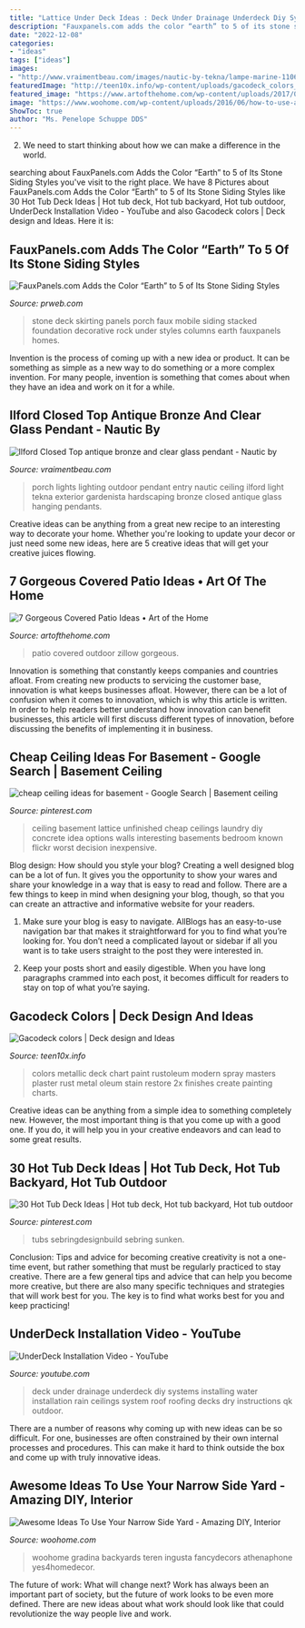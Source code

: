 ```yaml
---
title: "Lattice Under Deck Ideas : Deck Under Drainage Underdeck Diy Systems Installing Water Installation Rain Ceilings System Roof Roofing Decks Dry Instructions Qk Outdoor"
description: "Fauxpanels.com adds the color “earth” to 5 of its stone siding styles"
date: "2022-12-08"
categories:
- "ideas"
tags: ["ideas"]
images:
- "http://www.vraimentbeau.com/images/nautic-by-tekna/lampe-marine-11060142-1R.jpg"
featuredImage: "http://teen10x.info/wp-content/uploads/gacodeck_colors_1920_668_925.png"
featured_image: "https://www.artofthehome.com/wp-content/uploads/2017/04/02-Outdoor-Covered-Patio-Ideas.jpg"
image: "https://www.woohome.com/wp-content/uploads/2016/06/how-to-use-a-narrow-side-yard-woohome-8_3.jpg"
ShowToc: true
author: "Ms. Penelope Schuppe DDS"
---
```



2. We need to start thinking about how we can make a difference in the world.

	

		
searching about FauxPanels.com Adds the Color “Earth” to 5 of Its Stone Siding Styles you've visit to the right place. We have 8 Pictures about FauxPanels.com Adds the Color “Earth” to 5 of Its Stone Siding Styles like 30 Hot Tub Deck Ideas | Hot tub deck, Hot tub backyard, Hot tub outdoor, UnderDeck Installation Video - YouTube and also Gacodeck colors | Deck design and Ideas. Here it is:
		
    
## FauxPanels.com Adds The Color “Earth” To 5 Of Its Stone Siding Styles

<img loading=lazy src="http://ww1.prweb.com/prfiles/2012/12/11/10227808/norwich-earth-deck172.jpg" onerror="this.onerror=null;this.src='https://tse2.mm.bing.net/th?id=OIP.QoOiH_njXv51Vb6nhExoSQHaFj&amp;pid=15.1';" alt="FauxPanels.com Adds the Color “Earth” to 5 of Its Stone Siding Styles">

_Source: prweb.com_

>stone deck skirting panels porch faux mobile siding stacked foundation decorative rock under styles columns earth fauxpanels homes. 

	

Invention is the process of coming up with a new idea or product. It can be something as simple as a new way to do something or a more complex invention. For many people, invention is something that comes about when they have an idea and work on it for a while.

    
## Ilford Closed Top Antique Bronze And Clear Glass Pendant - Nautic By

<img loading=lazy src="http://www.vraimentbeau.com/images/nautic-by-tekna/lampe-marine-11060142-1R.jpg" onerror="this.onerror=null;this.src='https://tse3.mm.bing.net/th?id=OIP.Ef-_7KCjJh3Tvw9m9bQCmAHaMl&amp;pid=15.1';" alt="Ilford Closed Top antique bronze and clear glass pendant - Nautic by">

_Source: vraimentbeau.com_

>porch lights lighting outdoor pendant entry nautic ceiling ilford light tekna exterior gardenista hardscaping bronze closed antique glass hanging pendants. 

	

Creative ideas can be anything from a great new recipe to an interesting way to decorate your home. Whether you're looking to update your decor or just need some new ideas, here are 5 creative ideas that will get your creative juices flowing.

    
## 7 Gorgeous Covered Patio Ideas • Art Of The Home

<img loading=lazy src="https://www.artofthehome.com/wp-content/uploads/2017/04/02-Outdoor-Covered-Patio-Ideas.jpg" onerror="this.onerror=null;this.src='https://tse3.mm.bing.net/th?id=OIP.SdXMi1I9a_JcB2e-G7aUiwHaLB&amp;pid=15.1';" alt="7 Gorgeous Covered Patio Ideas • Art of the Home">

_Source: artofthehome.com_

>patio covered outdoor zillow gorgeous. 

	

Innovation is something that constantly keeps companies and countries afloat. From creating new products to servicing the customer base, innovation is what keeps businesses afloat. However, there can be a lot of confusion when it comes to innovation, which is why this article is written. In order to help readers better understand how innovation can benefit businesses, this article will first discuss different types of innovation, before discussing the benefits of implementing it in business.

    
## Cheap Ceiling Ideas For Basement - Google Search | Basement Ceiling

<img loading=lazy src="https://i.pinimg.com/736x/b7/13/d4/b713d4a2d5eb0d03ece021360ba8cd1c--cheap-basement-ceiling-ideas-unfinished-basement-ceiling.jpg" onerror="this.onerror=null;this.src='https://tse3.mm.bing.net/th?id=OIP.jBqGFJtx_L4w9iSI01p3lAHaFj&amp;pid=15.1';" alt="cheap ceiling ideas for basement - Google Search | Basement ceiling">

_Source: pinterest.com_

>ceiling basement lattice unfinished cheap ceilings laundry diy concrete idea options walls interesting basements bedroom known flickr worst decision inexpensive. 

	

Blog design: How should you style your blog?
Creating a well designed blog can be a lot of fun. It gives you the opportunity to show your wares and share your knowledge in a way that is easy to read and follow. There are a few things to keep in mind when designing your blog, though, so that you can create an attractive and informative website for your readers.
1. Make sure your blog is easy to navigate. AllBlogs has an easy-to-use navigation bar that makes it straightforward for you to find what you’re looking for. You don’t need a complicated layout or sidebar if all you want is to take users straight to the post they were interested in.

2. Keep your posts short and easily digestible. When you have long paragraphs crammed into each post, it becomes difficult for readers to stay on top of what you’re saying.

    
## Gacodeck Colors | Deck Design And Ideas

<img loading=lazy src="http://teen10x.info/wp-content/uploads/gacodeck_colors_1920_668_925.png" onerror="this.onerror=null;this.src='https://tse3.mm.bing.net/th?id=OIP.cHfWPJqBDZjjyHQeayZwdwHaKQ&amp;pid=15.1';" alt="Gacodeck colors | Deck design and Ideas">

_Source: teen10x.info_

>colors metallic deck chart paint rustoleum modern spray masters plaster rust metal oleum stain restore 2x finishes create painting charts. 

	

Creative ideas can be anything from a simple idea to something completely new. However, the most important thing is that you come up with a good one. If you do, it will help you in your creative endeavors and can lead to some great results.

    
## 30 Hot Tub Deck Ideas | Hot Tub Deck, Hot Tub Backyard, Hot Tub Outdoor

<img loading=lazy src="https://i.pinimg.com/736x/9d/09/60/9d096024e4e100d08d770aa9d49ab236.jpg" onerror="this.onerror=null;this.src='https://tse1.mm.bing.net/th?id=OIP.ZqZtQK_HR8zEpmKMvCsq2wHaF5&amp;pid=15.1';" alt="30 Hot Tub Deck Ideas | Hot tub deck, Hot tub backyard, Hot tub outdoor">

_Source: pinterest.com_

>tubs sebringdesignbuild sebring sunken. 

	

Conclusion: Tips and advice for becoming creative
creativity is not a one-time event, but rather something that must be regularly practiced to stay creative. There are a few general tips and advice that can help you become more creative, but there are also many specific techniques and strategies that will work best for you. The key is to find what works best for you and keep practicing!

    
## UnderDeck Installation Video - YouTube

<img loading=lazy src="http://i.ytimg.com/vi/HOmXttpl-Qk/hqdefault.jpg" onerror="this.onerror=null;this.src='https://tse2.mm.bing.net/th?id=OIP.hu2X15jNK7S5hVH9FVi0fAHaFj&amp;pid=15.1';" alt="UnderDeck Installation Video - YouTube">

_Source: youtube.com_

>deck under drainage underdeck diy systems installing water installation rain ceilings system roof roofing decks dry instructions qk outdoor. 

	

There are a number of reasons why coming up with new ideas can be so difficult. For one, businesses are often constrained by their own internal processes and procedures. This can make it hard to think outside the box and come up with truly innovative ideas.

    
## Awesome Ideas To Use Your Narrow Side Yard - Amazing DIY, Interior

<img loading=lazy src="https://www.woohome.com/wp-content/uploads/2016/06/how-to-use-a-narrow-side-yard-woohome-8_3.jpg" onerror="this.onerror=null;this.src='https://tse2.mm.bing.net/th?id=OIP.khK-bgkTEgClfzusgW2JqAHaRH&amp;pid=15.1';" alt="Awesome Ideas To Use Your Narrow Side Yard - Amazing DIY, Interior">

_Source: woohome.com_

>woohome gradina backyards teren ingusta fancydecors athenaphone yes4homedecor. 

	

The future of work: What will change next?
Work has always been an important part of society, but the future of work looks to be even more defined. There are new ideas about what work should look like that could revolutionize the way people live and work.

